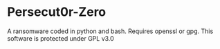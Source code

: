 # Persecut0r-Zero
A ransomware coded in python and bash. Requires openssl or gpg. This software is protected under GPL v3.0
